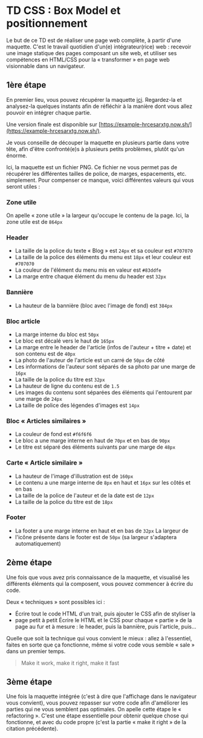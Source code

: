 # TD CSS : Box Model et positionnement

Le but de ce TD est de réaliser une page web complète, à partir d'une maquette.
C'est le travail quotidien d'un(e) intégrateur(rice) web : recevoir une image
statique des pages composant un site web, et utiliser ses compétences en
HTML/CSS pour la « transformer » en page web visionnable dans un navigateur.

## 1ère étape

En premier lieu, vous pouvez récupérer la maquette [ici](maquette.png).
Regardez-la et analysez-la quelques instants afin de réfléchir à la manière
dont vous allez pouvoir en intégrer chaque partie.

Une version finale est disponible sur
[https://example-hrcesarxtg.now.sh/](https://example-hrcesarxtg.now.sh/).

Je vous conseille de découper la maquette en plusieurs partie dans votre tête,
afin d'être confronté(e)s à plusieurs petits problèmes, plutôt qu'un énorme.

Ici, la maquette est un fichier PNG. Ce fichier ne vous permet pas de récupérer
les différentes tailles de police, de marges, espacements, etc. simplement.
Pour compenser ce manque, voici différentes valeurs qui vous seront utiles :

### Zone utile

On apelle « zone utile » la largeur qu'occupe le contenu de la page. Ici, la zone utile est de `864px`

### Header

* La taille de la police du texte « Blog » est `24px` et sa couleur est `#707070`
* La taille de la police des éléments du menu est `18px` et leur couleur est `#707070`
* La couleur de l'élément du menu mis en valeur est `#83ddfe`
* La marge entre chaque élément du menu du header est `32px`

### Bannière

* La hauteur de la bannière (bloc avec l'image de fond) est `384px`

### Bloc article

* La marge interne du bloc est `50px`
* Le bloc est décalé vers le haut de `165px`
* La marge entre le header de l'article (infos de l'auteur + titre + date) et son contenu est de `40px`
* La photo de l'auteur de l'article est un carré de `50px` de côté
* Les informations de l'auteur sont séparés de sa photo par une marge de `16px`
* La taille de la police du titre est `32px`
* La hauteur de ligne du contenu est de `1.5`
* Les images du contenu sont séparées des éléments qui l'entourent par une marge de `24px`
* La taille de police des légendes d'images est `14px`

### Bloc « Articles similaires »

* La couleur de fond est `#f6f6f6`
* Le bloc a une marge interne en haut de `70px` et en bas de `90px`
* Le titre est séparé des éléments suivants par une marge de `48px`

### Carte « Article similaire »
* La hauteur de l'image d'illustration est de `160px`
* Le contenu a une marge interne de `8px` en haut et `16px` sur les côtés et en bas
* La taille de la police de l'auteur et de la date est de `12px`
* La taille de la police du titre est de `18px`

### Footer

* La footer a une marge interne en haut et en bas de `32px` La largeur de
* l'icône présente dans le footer est de `50px` (sa largeur s'adaptera
  automatiquement)

## 2ème étape

Une fois que vous avez pris connaissance de la maquette, et visualisé les
différents éléments qui la composent, vous pouvez commencer à écrire du code.

Deux « techniques » sont possibles ici :

* Écrire tout le code HTML d'un trait, puis ajouter le CSS afin de styliser la
* page petit à petit Écrire le HTML et le CSS pour chaque « partie » de la page
  au fur et à mesure : le header, puis la bannière, puis l'article, puis...

Quelle que soit la technique qui vous convient le mieux : allez à l'essentiel,
faites en sorte que ça fonctionne, même si votre code vous semble « sale » dans
un premier temps.

> Make it work, make it right, make it fast

## 3ème étape

Une fois la maquette intégrée (c'est à dire que l'affichage dans le navigateur
vous convient), vous pouvez repasser sur votre code afin d'améliorer les
parties qui ne vous semblent pas optimales. On apelle cette étape le «
refactoring ». C'est une étape essentielle pour obtenir quelque chose qui
fonctionne, et avec du code propre (c'est la partie « make it right » de la
citation précédente).
